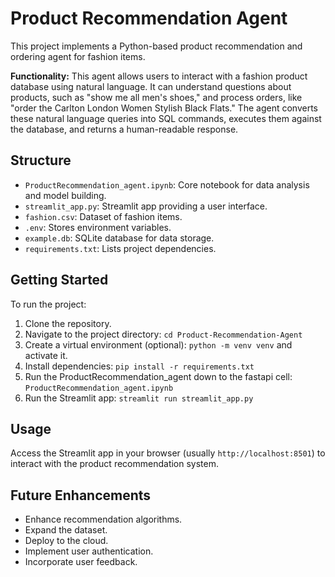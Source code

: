 # Product Recommendation Agent

This project implements a Python-based product recommendation and ordering agent for fashion items. 

**Functionality:** This agent allows users to interact with a fashion product database using natural language. It can understand questions about products, such as "show me all men's shoes," and process orders, like "order the Carlton London Women Stylish Black Flats." The agent converts these natural language queries into SQL commands, executes them against the database, and returns a human-readable response.

## Structure

*   `ProductRecommendation_agent.ipynb`: Core notebook for data analysis and model building.
*   `streamlit_app.py`: Streamlit app providing a user interface.
*   `fashion.csv`: Dataset of fashion items.
*   `.env`: Stores environment variables.
*   `example.db`: SQLite database for data storage.
*   `requirements.txt`: Lists project dependencies.

## Getting Started

To run the project:

1. Clone the repository.
2. Navigate to the project directory: `cd Product-Recommendation-Agent`
3. Create a virtual environment (optional): `python -m venv venv` and activate it.
4. Install dependencies: `pip install -r requirements.txt`
5. Run the ProductRecommendation_agent down to the fastapi cell: `ProductRecommendation_agent.ipynb`
6. Run the Streamlit app: `streamlit run streamlit_app.py`

## Usage

Access the Streamlit app in your browser (usually `http://localhost:8501`) to interact with the product recommendation system.

## Future Enhancements

*   Enhance recommendation algorithms.
*   Expand the dataset.
*   Deploy to the cloud.
*   Implement user authentication.
*   Incorporate user feedback.
